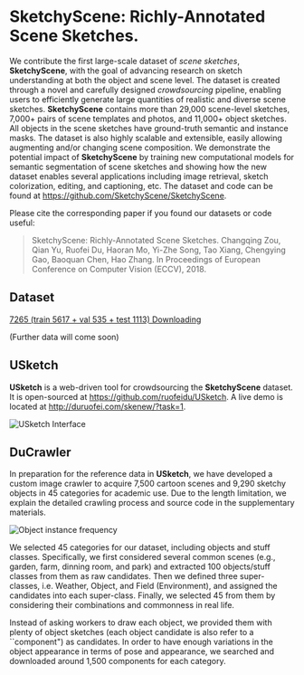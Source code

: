 # SketchyScene: Richly-Annotated Scene Sketches.

We contribute the first large-scale dataset of _scene sketches_, **SketchyScene**, with the goal of advancing research on sketch understanding at both the object and scene level. The dataset is created through a novel and carefully designed _crowdsourcing_ pipeline, enabling users to efficiently generate large quantities of realistic and diverse scene sketches. **SketchyScene** contains more than 29,000 scene-level sketches, 7,000+ pairs of scene templates and photos, and 11,000+ object sketches. All objects in the scene sketches have ground-truth semantic and instance masks. The dataset is also highly scalable and extensible, easily allowing augmenting and/or changing scene composition. We demonstrate the potential impact of **SketchyScene** by training new computational models for semantic segmentation of scene sketches and showing how the new dataset enables several applications including image retrieval, sketch colorization, editing, and captioning, etc. The dataset and code can be found at https://github.com/SketchyScene/SketchyScene.

Please cite the corresponding paper if you found our datasets or code useful:

> SketchyScene: Richly-Annotated Scene Sketches. Changqing Zou, Qian Yu, Ruofei Du, Haoran Mo, Yi-Zhe Song, Tao Xiang, Chengying Gao, Baoquan Chen, Hao Zhang. In Proceedings of European Conference on Computer Vision (ECCV), 2018.

## Dataset

[7265 (train 5617 + val 535 + test 1113) Downloading](https://drive.google.com/open?id=1m1fac2XIZVAGu_ByE6BtwxGSLytZspO-)

(Further data will come soon)

## USketch

**USketch** is a web-driven tool for crowdsourcing the **SketchyScene** dataset. It is open-sourced at https://github.com/ruofeidu/USketch. A live demo is located at http://duruofei.com/skenew/?task=1.

![USketch Interface](figures/USketch.jpg "Interface and work flow of USketch for crowdsourcing the dataset. See areas of function buttons (upper left), component display (lower left), and canvas (right). ")


## DuCrawler

In preparation for the reference data in **USketch**, we have developed a custom image crawler to acquire 7,500 cartoon scenes and 9,290 sketchy objects in 45 categories for academic use. Due to the length limitation, we explain the detailed crawling process and source code in the supplementary materials.

![Object instance frequency](figures/DuCrawler.jpg "Object instance frequency for each category.")

We selected 45 categories for our dataset, including objects and stuff classes. Specifically, we first considered several common scenes (e.g., garden, farm, dinning room, and park) and extracted 100 objects/stuff classes from them as raw candidates. Then we defined three super-classes, i.e. Weather, Object, and Field (Environment), and assigned the candidates into each super-class. Finally, we selected 45 from them by considering their combinations and commonness in real life. 

Instead of asking workers to draw each object, we provided them with plenty of object sketches (each object candidate is also refer to a ``component") as candidates. In order to have enough variations in the object appearance in terms of pose and appearance, we searched and downloaded around 1,500 components for each category. 

